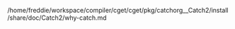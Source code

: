 /home/freddie/workspace/compiler/cget/cget/pkg/catchorg__Catch2/install/share/doc/Catch2/why-catch.md